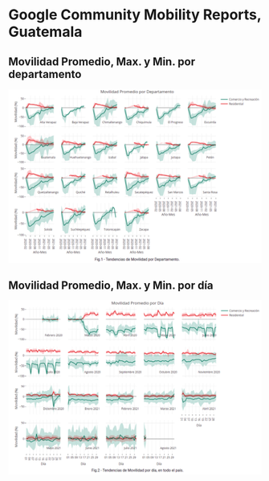 # Google Community Mobility Reports, Guatemala


## Movilidad Promedio, Max. y Min. por departamento
<img src="misc/movilidad_depto.png"/>


## Movilidad Promedio, Max. y Min. por día
<img src="misc/movilidad_dia.png"/>